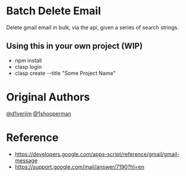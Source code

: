 # Batch Delete Email
Delete gmail email in bulk, via the api, given a series of search strings.

## Using this in your own project (WIP)
- npm install
- clasp login
- clasp create --title "Some Project Name"

# Original Authors
[@d1verjim](https://github.com/d1verjim)
[@1shooperman](https://github.com/1shooperman)

# Reference
- https://developers.google.com/apps-script/reference/gmail/gmail-message
- https://support.google.com/mail/answer/7190?hl=en